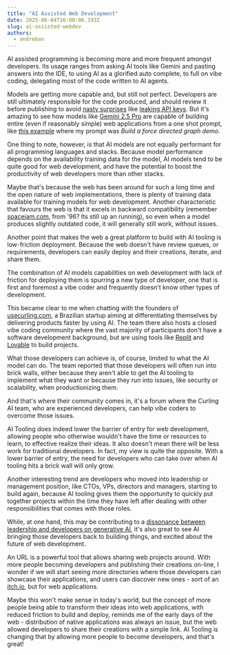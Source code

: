 ```yaml
---
title: "AI Assisted Web Development"
date: 2025-06-04T16:00:06.193Z
slug: ai-assisted-webdev
authors:
  - andreban
---
```


AI assisted programming is becoming more and more frequent amongst developers. Its usage ranges from asking AI tools like Gemini and pasting answers into the IDE, to using AI as a glorified auto complete, to full on vibe coding, delegating most of the code written to AI agents.

Models are getting more capable and, but still not perfect. Developers are still ultimately responsible for the code produced, and should review it before publishing to avoid [nasty surprises][10] like [leaking API keys][4]. But it's amazing to see how models like [Gemini 2.5 Pro][2] are capable of building entire (even if reasonably simple) web applications from a one shot prompt, like [this example][3] where my prompt was *Build a force directed graph demo*. 

One thing to note, however, is that AI models are not equally performant for all programming languages and stacks. Because model performance depends on the availability training data for the model, AI models tend to be quite good for web development, and have the potential to boost the productivity of web developers more than other stacks.

Maybe that's because the web has been around for such a long time and the open nature of web implementations, there is plenty of training data available for training models for web development. Another characteristic that favours the web is that it excels in backward compatibility (remember [spacejam.com][5], from '96? Its still up an running), so even when a model produces slightly outdated code, it will generally still work, without issues.

Another point that makes the web a great platform to build with AI tooling is low-friction deployment. Because the web doesn't have review queues, or requirements, developers can easily deploy and their creations, iterate, and share them.

The combination of AI models capabilities on web development with lack of friction for deploying them is spurring a new type of developer, one that is first and foremost a vibe coder and frequently doesn't know other types of development.

This became clear to me when chatting with the founders of [usecurling.com][7], a Brazilian startup aiming at differentiating themselves by delivering products faster by using AI. The team there also hosts a closed vibe coding community where the vast majority of participants don't have a software development background, but are using tools like [Replit](https://replit.com/) and [Lovable](https://lovable.dev/) to build projects.

What those developers can achieve is, of course, limited to what the AI model can do. The team reported that those developers will often run into brick walls, either because they aren't able to get the AI tooling to implement what they want or because they run into issues, like security or scalability, when productionizing them.

And that's where their community comes in, it's a forum where the Curling AI team, who are experienced developers, can help vibe coders to overcome those issues.

AI Tooling does indeed lower the barrier of entry for web development, allowing people who otherwise wouldn't have the time or resources to learn, to effective realize their ideas. It also doesn't mean there will be less work for traditional developers. In fact, my view is quite the opposite. With a lower barrier of entry, the need for developers who can take over when AI tooling hits a brick wall will only grow.

Another interesting trend are developers who moved into leadership or management position, like CTOs, VPs, directors and managers, starting to build again, because AI tooling gives them the opportunity to quickly put together projects within the time they have left after dealing with other responsibilities that comes with those roles.

While, at one hand, this may be contributing to a [dissonance between leadership and developers on generative AI][9], it's also great to see AI bringing those developers back to building things, and excited about the future of web development.

An URL is a powerful tool that allows sharing web projects around. With more people becoming developers and publishing their creations on-line, I wonder if we will start seeing more directories where those developers can showcase their applications, and users can discover new ones - sort of an [itch.io][8], but for web applications.

Maybe this won't make sense in today's world, but the concept of more people being able to transform their ideas into web applications, with reduced friction to build and deploy, reminds me of the early days of the web - distribution of native applications was always an issue, but the web allowed developers to share their creations with a simple link. AI Tooling is changing that by allowing more people to become developers, and that's great!

[1]: https://web.lmarena.ai/leaderboard
[2]: https://deepmind.google/models/gemini/pro/
[3]: https://g.co/gemini/share/fec5ce76d958
[4]: https://x.com/leojr94_/status/1901560276488511759
[5]: https://www.spacejam.com/1996/
[6]: https://www.ft.com/content/f4f3def2-2858-4239-a5ef-a92645577145
[7]: https://www.usecurling.com/
[8]: https://itchy.io
[9]: https://leaddev.com/technical-direction/why-developers-and-their-bosses-disagree-over-generative-ai
[10]: https://futurism.com/problem-vibe-coding
